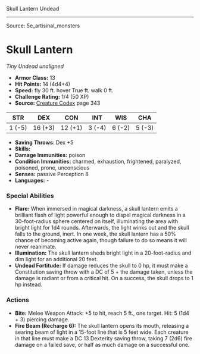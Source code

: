 <MonsterName/>Skull Lantern</MonsterName>
<CreatureType/>Undead</CreatureType>



---

Source: 5e_artisinal_monsters

# Skull Lantern

*Tiny* *Undead* *unaligned*

- **Armor Class:** 13
- **Hit Points:** 14 (4d4+4)
- **Speed:** fly 30 ft. hover True ft. walk 0 ft.
- **Challenge Rating:** 1/4 (50 XP)
- **Source:** [Creature Codex](https://koboldpress.com/kpstore/product/creature-codex-for-5th-edition-dnd) page 343

| STR | DEX | CON | INT | WIS | CHA |
| --- | --- | --- | --- | --- | --- |
| 1 (-5) | 16 (+3) | 12 (+1) | 3 (-4) | 6 (-2) | 5 (-3) |

- **Saving Throws**: Dex +5
- **Skills:** 
- **Damage Immunities:** poison
- **Condition Immunities:** charmed, exhaustion, frightened, paralyzed, poisoned, prone, unconscious
- **Senses:** passive Perception 8
- **Languages:** -

### Special Abilities

- **Flare:** When immersed in magical darkness, a skull lantern emits a brilliant flash of light powerful enough to dispel magical darkness in a 30-foot-radius sphere centered on itself, illuminating the area with bright light for 1d4 rounds. Afterwards, the light winks out and the skull falls to the ground, inert. In one week, the skull lantern has a 50% chance of becoming active again, though failure to do so means it will never reanimate.
- **Illumination:** The skull lantern sheds bright light in a 20-foot-radius and dim light for an additional 20 feet.
- **Undead Fortitude:** If damage reduces the skull to 0 hp, it must make a Constitution saving throw with a DC of 5 + the damage taken, unless the damage is radiant or from a critical hit. On a success, the skull drops to 1 hp instead.

### Actions

- **Bite:** Melee Weapon Attack: +5 to hit, reach 5 ft., one target. Hit: 5 (1d4 + 3) piercing damage.
- **Fire Beam (Recharge 6):** The skull lantern opens its mouth, releasing a searing beam of light in a 15-foot line that is 5 feet wide. Each creature in that line must make a DC 13 Dexterity saving throw, taking 7 (2d6) fire damage on a failed save, or half as much damage on a successful one.




